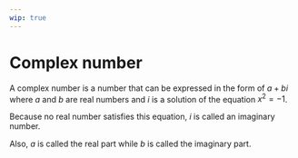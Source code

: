 ```yaml
---
wip: true
---
```


# Complex number

A complex number is a number that can be expressed in the form of $a+bi$ where $a$ and $b$ are real numbers and $i$ is a solution of the equation $x^2=-1$.

Because no real number satisfies this equation, $i$ is called an imaginary number.

Also, $a$ is called the real part while $b$ is called the imaginary part.
